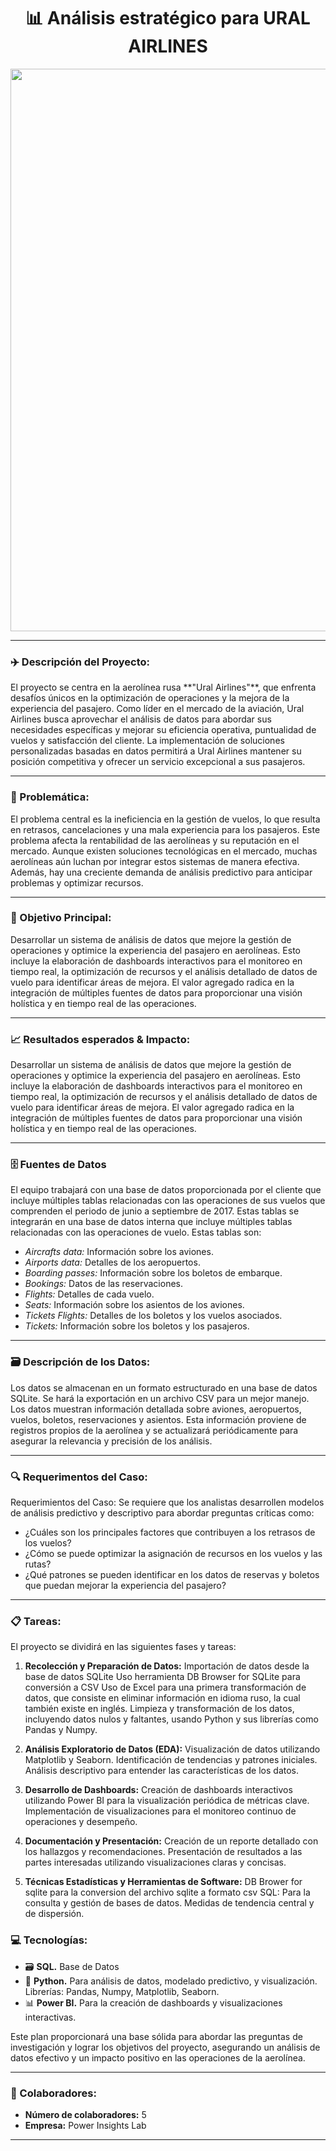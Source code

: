 <div align="center">
  <h1 style="font-weight:bold;">
    📊 Análisis estratégico para URAL AIRLINES
  </h1>
  <img src="https://i.imgur.com/cgMPZKx.png" width="900px">
</div>

---

### ✈️ Descripción del Proyecto:

<div class="text-justify"><p>
El proyecto se centra en la aerolínea rusa **"Ural Airlines"**, que enfrenta desafíos únicos en la optimización de operaciones y la mejora de la experiencia del pasajero. Como líder en el mercado de la aviación, Ural Airlines busca aprovechar el análisis de datos para abordar sus necesidades específicas y mejorar su eficiencia operativa, puntualidad de vuelos y satisfacción del cliente. La implementación de soluciones personalizadas basadas en datos permitirá a Ural Airlines mantener su posición competitiva y ofrecer un servicio excepcional a sus pasajeros.
</div>


---

### :stop_sign: Problemática:

El problema central es la ineficiencia en la gestión de vuelos, lo que resulta en retrasos, cancelaciones y una mala experiencia para los pasajeros. Este problema afecta la rentabilidad de las aerolíneas y su reputación en el mercado. Aunque existen soluciones tecnológicas en el mercado, muchas aerolíneas aún luchan por integrar estos sistemas de manera efectiva. Además, hay una creciente demanda de análisis predictivo para anticipar problemas y optimizar recursos.

---

### 	:dart: Objetivo Principal:

Desarrollar un sistema de análisis de datos que mejore la gestión de operaciones y optimice la experiencia del pasajero en aerolíneas. Esto incluye la elaboración de dashboards interactivos para el monitoreo en tiempo real, la optimización de recursos y el análisis detallado de datos de vuelo para identificar áreas de mejora. El valor agregado radica en la integración de múltiples fuentes de datos para proporcionar una visión holística y en tiempo real de las operaciones.

---

### :chart_with_upwards_trend: Resultados esperados & Impacto:

Desarrollar un sistema de análisis de datos que mejore la gestión de operaciones y optimice la experiencia del pasajero en aerolíneas. Esto incluye la elaboración de dashboards interactivos para el monitoreo en tiempo real, la optimización de recursos y el análisis detallado de datos de vuelo para identificar áreas de mejora. El valor agregado radica en la integración de múltiples fuentes de datos para proporcionar una visión holística y en tiempo real de las operaciones.

---

### 	:file_cabinet: Fuentes de Datos

El equipo trabajará con una base de datos proporcionada por el cliente que incluye múltiples tablas relacionadas con las operaciones de sus vuelos que comprenden el periodo de junio a septiembre de 2017. Estas tablas se integrarán en una base de datos interna que incluye múltiples tablas relacionadas con las operaciones de vuelo. Estas tablas son:
- *Aircrafts data:* Información sobre los aviones. 
- *Airports data:* Detalles de los aeropuertos.
- *Boarding passes:* Información sobre los boletos de embarque.
- *Bookings:* Datos de las reservaciones.
- *Flights:* Detalles de cada vuelo.
- *Seats:* Información sobre los asientos de los aviones. 
- *Tickets Flights:* Detalles de los boletos y los vuelos asociados.
- *Tickets:* Información sobre los boletos y los pasajeros.

---

### :card_file_box: Descripción de los Datos:

Los datos se almacenan en un formato estructurado en una base de datos SQLite. Se hará la exportación en un archivo CSV para un mejor manejo. Los datos muestran información detallada sobre aviones, aeropuertos, vuelos, boletos, reservaciones y asientos. Esta información proviene de registros propios de la aerolínea y se actualizará periódicamente para asegurar la relevancia y precisión de los análisis.

---

### :mag: Requerimentos del Caso:

Requerimientos del Caso: Se requiere que los analistas desarrollen modelos de análisis predictivo y descriptivo para abordar preguntas críticas como:
- ¿Cuáles son los principales factores que contribuyen a los retrasos de los vuelos?
- ¿Cómo se puede optimizar la asignación de recursos en los vuelos y las rutas?
- ¿Qué patrones se pueden identificar en los datos de reservas y boletos que puedan mejorar la experiencia del pasajero?

---

### :clipboard: Tareas:

El proyecto se dividirá en las siguientes fases y tareas: 

1. **Recolección y Preparación de Datos:**
Importación de datos desde la base de datos SQLite
Uso herramienta DB Browser for SQLite para conversión a CSV
Uso de Excel para una primera transformación de datos, que consiste en eliminar información en idioma ruso, la cual también existe en inglés.
Limpieza y transformación de los datos, incluyendo datos nulos y faltantes, usando Python y sus librerías como Pandas y Numpy.

2. **Análisis Exploratorio de Datos (EDA):**
Visualización de datos utilizando Matplotlib y Seaborn.
Identificación de tendencias y patrones iniciales.
Análisis descriptivo para entender las características de los datos.

3. **Desarrollo de Dashboards:**
Creación de dashboards interactivos utilizando Power BI para la visualización periódica de métricas clave.
Implementación de visualizaciones para el monitoreo continuo de operaciones y desempeño.

4. **Documentación y Presentación:**
Creación de un reporte detallado con los hallazgos y recomendaciones.
Presentación de resultados a las partes interesadas utilizando visualizaciones claras y concisas.

5. **Técnicas Estadísticas y Herramientas de Software:**
DB Brower for sqlite para la conversion del archivo sqlite a formato csv SQL: Para la consulta y gestión de bases de datos.
Medidas de tendencia central y de dispersión.

### :computer: Tecnologías:

- 🗃️ **SQL.** Base de Datos
- 🐍 **Python.** Para análisis de datos, modelado predictivo, y visualización. Librerías: Pandas, Numpy, Matplotlib, Seaborn.
- 📊 **Power BI.** Para la creación de dashboards y visualizaciones interactivas.


Este plan proporcionará una base sólida para abordar las preguntas de investigación y lograr los objetivos del proyecto, asegurando un análisis de datos efectivo y un impacto positivo en las operaciones de la aerolínea.

---

### 👥 Colaboradores: 
- **Número de colaboradores:** 5
- **Empresa:** Power Insights Lab

---



